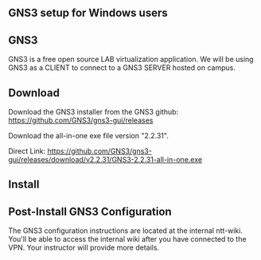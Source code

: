 GNS3 setup for Windows users
----------------------------

GNS3
----

GNS3 is a free open source LAB virtualization application.
We will be using GNS3 as a CLIENT to connect to a GNS3 SERVER hosted on campus.

Download
--------

Download the GNS3 installer from the GNS3 github: https://github.com/GNS3/gns3-gui/releases

Download the all-in-one exe file version "2.2.31".

Direct Link: https://github.com/GNS3/gns3-gui/releases/download/v2.2.31/GNS3-2.2.31-all-in-one.exe

Install
-------



Post-Install GNS3 Configuration
-------------------------------

The GNS3 configuration instructions are located at the internal ntt-wiki. You'll be able to access the internal wiki after you have connected to the VPN. Your instructor will provide more details.
